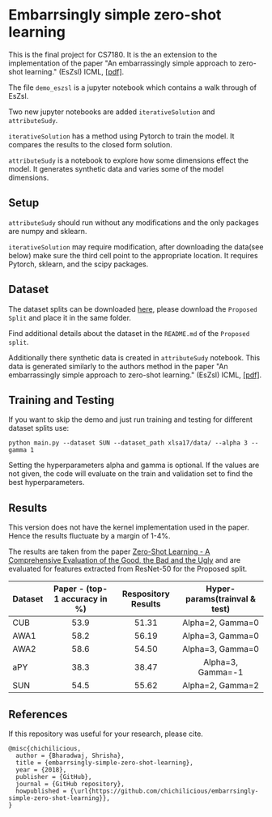# Embarrsingly simple zero-shot learning

This is the final project for CS7180. It is the an extension to the implementation of the paper "An embarrassingly simple approach to zero-shot learning." (EsZsl) ICML, [[pdf]](http://proceedings.mlr.press/v37/romera-paredes15.pdf). 

The file `demo_eszsl` is a jupyter notebook which contains a walk through of EsZsl.

Two new jupyter notebooks are added `iterativeSolution` and `attributeSudy`.

`iterativeSolution` has a method using Pytorch to train the model. It compares the results to the closed form solution.

`attributeSudy` is a notebook to explore how some dimensions effect the model. It generates synthetic data and varies some of the model dimensions.

## Setup
`attributeSudy` should run without any modifications and the only packages are numpy and sklearn.

`iterativeSolution` may require modification, after downloading the data(see below) make sure the third cell point to the appropriate location. It requires Pytorch, sklearn, and the scipy packages.


## Dataset

The dataset splits can be downloaded [here](https://www.mpi-inf.mpg.de/departments/computer-vision-and-multimodal-computing/research/zero-shot-learning/zero-shot-learning-the-good-the-bad-and-the-ugly/), please download the `Proposed Split` and place it in the same folder. 

Find additional details about the dataset in the `README.md` of the `Proposed split`.

Additionally there synthetic data is created in `attributeSudy` notebook. This data is generated similarly to the authors method in the paper "An embarrassingly simple approach to zero-shot learning." (EsZsl) ICML, [[pdf]](http://proceedings.mlr.press/v37/romera-paredes15.pdf).

## Training and Testing

If you want to skip the demo and just run training and testing for different dataset splits use:

```
python main.py --dataset SUN --dataset_path xlsa17/data/ --alpha 3 --gamma 1

```
Setting the hyperparameters alpha and gamma is optional. If the values are not given, the code will evaluate on the train and validation set to find the best hyperparameters.

## Results

This version does not have the kernel implementation used in the paper. Hence the results fluctuate by a margin of 1-4%. 

The results are taken from the paper [Zero-Shot Learning - A Comprehensive Evaluation of the Good, the Bad and the Ugly](https://arxiv.org/pdf/1707.00600.pdf) and are evaluated for features extracted from ResNet-50 for the Proposed split.

| Dataset       | Paper - (top-1 accuracy in %) | Respository Results | Hyper-params(trainval & test) |
| ------------- |:-----------------------------:| :-------------------:| :--------------------------:|
| CUB        |    53.9      | 51.31 | Alpha=2, Gamma=0 |
| AWA1    |  58.2 | 56.19 | Alpha=3, Gamma=0 |
| AWA2 | 58.6 | 54.50 | Alpha=3, Gamma=0 |
| aPY | 38.3 | 38.47 | Alpha=3, Gamma=-1|
| SUN | 54.5 | 55.62 | Alpha=2, Gamma=2 |


## References

If this repository was useful for your research, please cite.

```
@misc{chichilicious,
  author = {Bharadwaj, Shrisha},
  title = {embarrsingly-simple-zero-shot-learning},
  year = {2018},
  publisher = {GitHub},
  journal = {GitHub repository},
  howpublished = {\url{https://github.com/chichilicious/embarrsingly-simple-zero-shot-learning}},
}
```